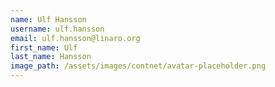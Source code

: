 ```yaml
---
name: Ulf Hansson
username: ulf.hansson
email: ulf.hansson@linaro.org
first_name: Ulf
last_name: Hansson
image_path: /assets/images/contnet/avatar-placeholder.png
---
```

